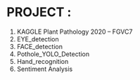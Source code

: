 # PROJECT :
1. KAGGLE Plant Pathology 2020 – FGVC7
2. EYE_detection
3. FACE_detection
4. Pothole_YOLO_Detection
5. Hand_recognition
6. Sentiment Analysis
